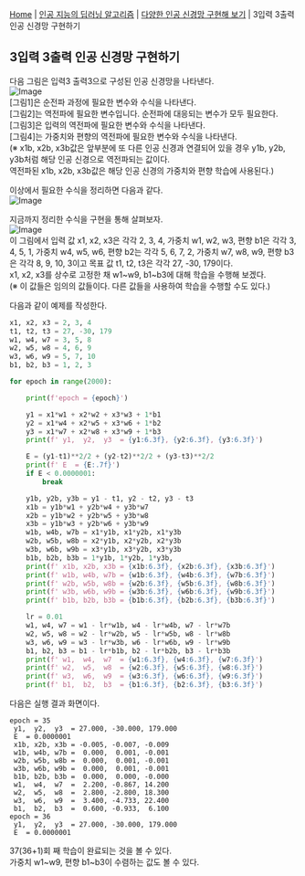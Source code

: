 [Home](./../../../README.md) | [인공 지능의 딥러닝 알고리즘](./../../README.md) | [다양한 인공 신경망 구현해 보기](./../README.md) | 3입력 3출력 인공 신경망 구현하기

## 3입력 3출력 인공 신경망 구현하기
다음 그림은 입력3 출력3으로 구성된 인공 신경망을 나타낸다.  
![Image](https://github.com/user-attachments/assets/6f9971b9-62c4-4bff-b67e-074a654b9b1f)  
[그림1]은 순전파 과정에 필요한 변수와 수식을 나타낸다.  
[그림2]는 역전파에 필요한 변수입니다. 순전파에 대응되는 변수가 모두 필요한다.  
[그림3]은 입력의 역전파에 필요한 변수와 수식을 나타낸다.  
[그림4]는 가중치와 편향의 역전파에 필요한 변수와 수식을 나타낸다.  
(※ x1b, x2b, x3b값은 앞부분에 또 다른 인공 신경과 연결되어 있을 경우 y1b, y2b, y3b처럼 해당 인공 신경으로 역전파되는 값이다.  
역전파된 x1b, x2b, x3b값은 해당 인공 신경의 가중치와 편향 학습에 사용된다.)

이상에서 필요한 수식을 정리하면 다음과 같다.  
![Image](https://github.com/user-attachments/assets/28d55fb4-6a78-4d01-bd0a-a73e24f94871)

지금까지 정리한 수식을 구현을 통해 살펴보자.  
![Image](https://github.com/user-attachments/assets/94e000ec-df54-4703-8632-73e459a2df2e)  
이 그림에서 입력 값 x1, x2, x3은 각각 2, 3, 4, 가중치 w1, w2, w3, 편향 b1은 각각 3, 4, 5, 1, 가중치 w4, w5, w6, 편향 b2는 각각 5, 6, 7, 2, 가중치 w7, w8, w9, 편향 b3은 각각 8, 9, 10, 3이고 목표 값 t1, t2, t3은 각각 27, -30, 179이다.  
x1, x2, x3를 상수로 고정한 채 w1~w9, b1~b3에 대해 학습을 수행해 보겠다.  
(※ 이 값들은 임의의 값들이다. 다른 값들을 사용하여 학습을 수행할 수도 있다.)

다음과 같이 예제를 작성한다.
```python
x1, x2, x3 = 2, 3, 4
t1, t2, t3 = 27, -30, 179
w1, w4, w7 = 3, 5, 8
w2, w5, w8 = 4, 6, 9
w3, w6, w9 = 5, 7, 10
b1, b2, b3 = 1, 2, 3

for epoch in range(2000):

    print(f'epoch = {epoch}')

    y1 = x1*w1 + x2*w2 + x3*w3 + 1*b1
    y2 = x1*w4 + x2*w5 + x3*w6 + 1*b2
    y3 = x1*w7 + x2*w8 + x3*w9 + 1*b3
    print(f' y1,  y2,  y3  = {y1:6.3f}, {y2:6.3f}, {y3:6.3f}')

    E = (y1-t1)**2/2 + (y2-t2)**2/2 + (y3-t3)**2/2
    print(f' E  = {E:.7f}')
    if E < 0.0000001:
        break

    y1b, y2b, y3b = y1 - t1, y2 - t2, y3 - t3
    x1b = y1b*w1 + y2b*w4 + y3b*w7
    x2b = y1b*w2 + y2b*w5 + y3b*w8
    x3b = y1b*w3 + y2b*w6 + y3b*w9
    w1b, w4b, w7b = x1*y1b, x1*y2b, x1*y3b
    w2b, w5b, w8b = x2*y1b, x2*y2b, x2*y3b
    w3b, w6b, w9b = x3*y1b, x3*y2b, x3*y3b
    b1b, b2b, b3b = 1*y1b, 1*y2b, 1*y3b,
    print(f' x1b, x2b, x3b = {x1b:6.3f}, {x2b:6.3f}, {x3b:6.3f}')
    print(f' w1b, w4b, w7b = {w1b:6.3f}, {w4b:6.3f}, {w7b:6.3f}')
    print(f' w2b, w5b, w8b = {w2b:6.3f}, {w5b:6.3f}, {w8b:6.3f}')
    print(f' w3b, w6b, w9b = {w3b:6.3f}, {w6b:6.3f}, {w9b:6.3f}')
    print(f' b1b, b2b, b3b = {b1b:6.3f}, {b2b:6.3f}, {b3b:6.3f}')

    lr = 0.01
    w1, w4, w7 = w1 - lr*w1b, w4 - lr*w4b, w7 - lr*w7b
    w2, w5, w8 = w2 - lr*w2b, w5 - lr*w5b, w8 - lr*w8b
    w3, w6, w9 = w3 - lr*w3b, w6 - lr*w6b, w9 - lr*w9b
    b1, b2, b3 = b1 - lr*b1b, b2 - lr*b2b, b3 - lr*b3b
    print(f' w1,  w4,  w7  = {w1:6.3f}, {w4:6.3f}, {w7:6.3f}')
    print(f' w2,  w5,  w8  = {w2:6.3f}, {w5:6.3f}, {w8:6.3f}')
    print(f' w3,  w6,  w9  = {w3:6.3f}, {w6:6.3f}, {w9:6.3f}')
    print(f' b1,  b2,  b3  = {b1:6.3f}, {b2:6.3f}, {b3:6.3f}')
```

다음은 실행 결과 화면이다.
```
epoch = 35
 y1,  y2,  y3  = 27.000, -30.000, 179.000
 E  = 0.0000001
 x1b, x2b, x3b = -0.005, -0.007, -0.009
 w1b, w4b, w7b =  0.000,  0.001, -0.001
 w2b, w5b, w8b =  0.000,  0.001, -0.001
 w3b, w6b, w9b =  0.000,  0.001, -0.001
 b1b, b2b, b3b =  0.000,  0.000, -0.000
 w1,  w4,  w7  =  2.200, -0.867, 14.200
 w2,  w5,  w8  =  2.800, -2.800, 18.300
 w3,  w6,  w9  =  3.400, -4.733, 22.400
 b1,  b2,  b3  =  0.600, -0.933,  6.100
epoch = 36
 y1,  y2,  y3  = 27.000, -30.000, 179.000
 E  = 0.0000001
```
37(36+1)회 째 학습이 완료되는 것을 볼 수 있다.  
가중치 w1~w9, 편향 b1~b3이 수렴하는 값도 볼 수 있다.
